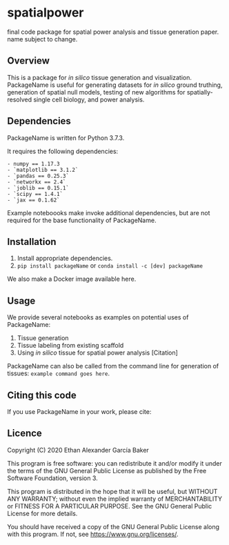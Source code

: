 # spatialpower
final code package for spatial power analysis and tissue generation paper. name subject to change. 


## Overview
This is a package for _in silico_ tissue generation and visualization. PackageName is useful for generating datasets for _in silico_ ground truthing, generation of spatial null models, testing of new algorithms for spatially-resolved single cell biology, and power analysis.

## Dependencies
PackageName is written for Python 3.7.3. 

It requires the following dependencies: 

    - numpy == 1.17.3 
    - `matplotlib == 3.1.2`
    - `pandas == 0.25.3`
    - `networkx == 2.4`
    - `joblib == 0.15.1`
    - `scipy == 1.4.1`
    - `jax == 0.1.62`

Example noteboooks make invoke additional dependencies, but are not required for the base functionality of PackageName. 

## Installation
1. Install appropriate dependencies. 
2. `pip install packageName` or `conda install -c [dev] packageName` 

We also make a Docker image available here. 

## Usage

We provide several notebooks as examples on potential uses of PackageName:
1. Tissue generation
2. Tissue labeling from existing scaffold
3. Using _in silico_ tissue for spatial power analysis [Citation]

PackageName can also be called from the command line for generation of tissues:
`example command goes here`. 

## Citing this code
If you use PackageName in your work, please cite: 

## Licence 

Copyright (C) 2020  Ethan Alexander García Baker

This program is free software: you can redistribute it and/or modify
it under the terms of the GNU General Public License as published by
the Free Software Foundation, version 3.

This program is distributed in the hope that it will be useful,
but WITHOUT ANY WARRANTY; without even the implied warranty of
MERCHANTABILITY or FITNESS FOR A PARTICULAR PURPOSE.  See the
GNU General Public License for more details.

You should have received a copy of the GNU General Public License
along with this program.  If not, see <https://www.gnu.org/licenses/>.

